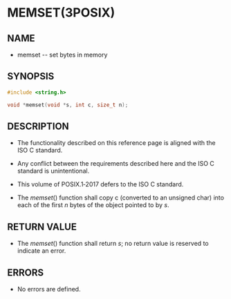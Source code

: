 # MEMSET(3POSIX)

## NAME

- memset -- set bytes in memory

## SYNOPSIS

```c
#include <string.h>

void *memset(void *s, int c, size_t n);
```

## DESCRIPTION

- The  functionality  described  on  this reference page is aligned with the ISO C standard.

- Any conflict between the requirements described here and the ISO C standard is unintentional.

- This volume of POSIX.1‐2017 defers to the ISO C standard.

- The  *memset*()  function  shall copy c (converted to an unsigned char) into each of the first *n* bytes of the object pointed to by *s*.

## RETURN VALUE

- The *memset*() function shall return *s*; no return value is reserved to indicate an error.

## ERRORS

- No errors are defined.
